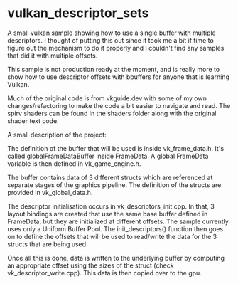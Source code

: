 # vulkan_descriptor_sets
A small vulkan sample showing how to use a single buffer with multiple descriptors. I thought of putting this out since it took me a bit if time to figure out the mechanism to do it properly and I couldn't find any samples that did it with multiple offsets. 

This sample is not production ready at the moment, and is really more to show how to use descriptor offsets with bbuffers for anyone that is learning Vulkan.

Much of the original code is from vkguide.dev with some of my own changes/refactoring to make the code a bit easier to navigate and read.
The spirv shaders can be found in the shaders folder along with the original shader text code.

A small description of the project: 

The definition of the buffer that will be used is inside vk_frame_data.h. It's called globalFrameDataBuffer inside FrameData. 
A global FrameData variable is then defined in vk_game_engine.h.

The buffer contains data of 3 different structs which are referenced at separate stages of the graphics pipeline. The definition of the structs are provided in vk_global_data.h.

The descriptor initialisation occurs in vk_descriptors_init.cpp. In that, 3 layout bindings are created that use the same base buffer defined in FrameData, but they are initialized at different offsets. The sample currently uses only a Uniform Buffer Pool. The init_descriptors() function then goes on to define the offsets that will be used to read/write the data for the 3 structs that are being used. 

Once all this is done, data is written to the underlying buffer by computing an appropriate offset using the sizes of the struct (check vk_descriptor_write.cpp). This data is then copied over to the gpu.